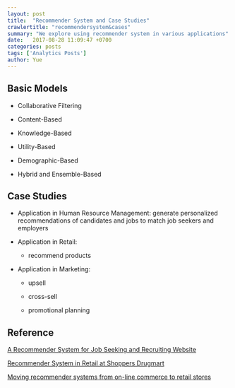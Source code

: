 ```yaml
---
layout: post
title:  "Recommender System and Case Studies"
crawlertitle: "recommendersystem&cases"
summary: "We explore using recommender system in various applications"
date:   2017-08-28 11:09:47 +0700
categories: posts
tags: ['Analytics Posts']
author: Yue
---
```


Basic Models
---

* Collaborative Filtering

* Content-Based

* Knowledge-Based

* Utility-Based

* Demographic-Based

* Hybrid and Ensemble-Based

Case Studies
---

* Application in Human Resource Management: generate personalized recommendations of candidates and jobs to match job seekers and employers

* Application in Retail: 

  - recommend products
  
* Application in Marketing:

  - upsell
  
  - cross-sell
  
  - promotional planning

Reference
---

[A Recommender System for Job Seeking and Recruiting Website](https://pdfs.semanticscholar.org/1698/3d328b140694daac34ea2b9f67b01812c3da.pdf)

[Recommender System in Retail at Shoppers Drugmart](https://www.sas.com/content/dam/SAS/en_ca/User%20Group%20Presentations/Toronto-Data-Mining-Forum/Dogra&Habib-ProductRecommender.pdf)

[Moving recommender systems from on-line commerce to retail stores](https://www.sg.ethz.ch/media/publication_files/art3A10.10072Fs10257-011-0170-8.pdf)
